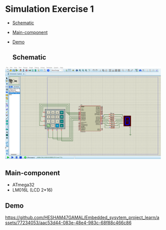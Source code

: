# Simulation Exercise 1
- [Schematic](#Schematic)
- [Main-component](#Main-component)
- [Demo](#Demo)

  ## Schematic

<img src="https://github.com/HESHAM47GAMAL/Embedded_sysytem_project_learn/blob/main/interface_p2/1.Keypad/Proteus_simulation/1.Exercise1/Schematic.png">

  ## Main-component

- ATmega32
- LM016L (LCD 2*16)


## Demo

https://github.com/HESHAM47GAMAL/Embedded_sysytem_project_learn/assets/77234053/aac53d44-083e-48e4-983c-68f88c466c86
